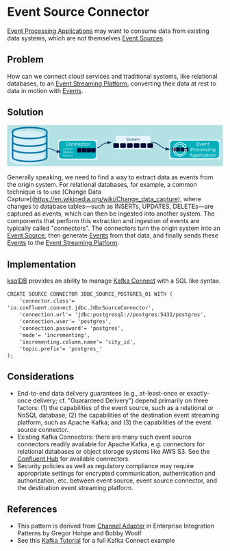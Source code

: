 # Event Source Connector
[Event Processing Applications](../event-processing/event-processing-application.md) may want to consume data from existing data systems, which are not themselves [Event Sources](event-source.md).

## Problem
How can we connect cloud services and traditional systems, like relational databases, to an [Event Streaming Platform](../event-stream/event-streaming-platform.md), converting their data at rest to data in motion with [Events](../event/event.md).

## Solution
![event-source-connector](../img/event-source-connector.png)

Generally speaking, we need to find a way to extract data as events from the origin system. For relational databases, for example, a common technique is to use [Change Data Capture[(https://en.wikipedia.org/wiki/Change_data_capture), where changes to database tables—such as INSERTs, UPDATES, DELETEs—are captured as events, which can then be ingested into another system. The components that perform this extraction and ingestion of events are typically called "connectors". The connectors turn the origin system into an [Event Source](../event-source/event-source.md), then generate [Events](../event/event.md) from that data, and finally sends these [Events](../event/event.md) to the [Event Streaming Platform](../event-stream/event-streaming-platform.md).

## Implementation
[ksqlDB](https://ksqldb.io/) provides an ability to manage [Kafka Connect](https://docs.confluent.io/platform/current/connect/index.html) with a SQL like syntax.
```
CREATE SOURCE CONNECTOR JDBC_SOURCE_POSTGRES_01 WITH (
    'connector.class'= 'io.confluent.connect.jdbc.JdbcSourceConnector',
    'connection.url'= 'jdbc:postgresql://postgres:5432/postgres',
    'connection.user'= 'postgres',
    'connection.password'= 'postgres',
    'mode'= 'incrementing',
    'incrementing.column.name'= 'city_id',
    'topic.prefix'= 'postgres_'
);
```

## Considerations
* End-to-end data delivery guarantees (e.g., at-least-once or exactly-once delivery; cf. "Guaranteed Delivery") depend primarily on three factors: (1) the capabilities of the event source, such as a relational or NoSQL database; (2) the capabilities of the destination event streaming platform, such as Apache Kafka; and (3) the capabilities of the event source connector.
* Existing Kafka Connectors: there are many such event source connectors readily available for Apache Kafka, e.g. connectors for relational databases or object storage systems like AWS S3.  See the [Confluent Hub](https://www.confluent.io/hub/) for available connectors.
* Security policies as well as regulatory compliance may require appropriate settings for encrypted communication, authentication and authorization, etc. between event source, event source connector, and the destination event streaming platform.

## References
* This pattern is derived from [Channel Adapter](https://www.enterpriseintegrationpatterns.com/patterns/messaging/ChannelAdapter.html) in Enterprise Integration Patterns by Gregor Hohpe and Bobby Woolf
* See this [Kafka Tutorial](https://kafka-tutorials.confluent.io/connect-add-key-to-source/ksql.html) for a full Kafka Connect example
